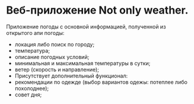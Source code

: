 # Веб-приложение Not only weather.

Приложение погоды с основной информацией, полученной из открытого апи погоды:
- локация либо поиск по городу;
- температура;
- описание погодных условий;
- минимальная и максимальная температуры в сутки;
- ветер (скорость и направление);
- Присутствует дополнительный функционал:
- рекомендации по одежде (выбор вариантов одежы: потеплее либо похолоднее);
- совет дня;
